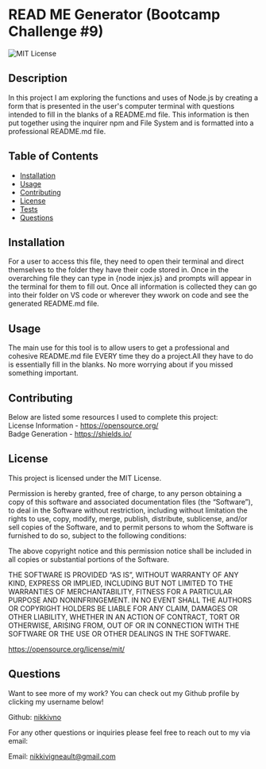 # READ ME Generator (Bootcamp Challenge #9)

![MIT License](https://img.shields.io/badge/License-MIT-yellow.svg)

## Description
In this project I am exploring the functions and uses of Node.js by creating a form that is presented in the user's computer terminal with questions intended to fill in the blanks of a README.md file. This information is then put together using the inquirer npm and File System and is formatted into a professional README.md file.

## Table of Contents
- [Installation](#installation)
- [Usage](#usage)
- [Contributing](#contributing)
- [License](#license)
- [Tests](#tests)
- [Questions](#questions)


## Installation <a id='installation'></a>
For a user to access this file, they need to open their terminal and direct themselves to the folder they have their code stored in. Once in the overarching file they can type in {node injex.js} and prompts will appear in the terminal for them to fill out. Once all information is collected they can go into their folder on VS code or wherever they wwork on code and see the generated README.md file. 

## Usage <a id='usage'></a>
The main use for this tool is to allow users to get a professional and cohesive README.md file EVERY time they do a project.All they have to do is essentially fill in the blanks. No more worrying about if you missed something important. 

## Contributing <a id='contributing'></a>
Below are listed some resources I used to complete this project:</br>
 License Information - https://opensource.org/<br>
 Badge Generation - https://shields.io/


## License <a id='license'></a>
This project is licensed under the MIT License.

Permission is hereby granted, free of charge, to any person obtaining a copy of this software and associated documentation files (the “Software”), to deal in the Software without restriction, including without limitation the rights to use, copy, modify, merge, publish, distribute, sublicense, and/or sell copies of the Software, and to permit persons to whom the Software is furnished to do so, subject to the following conditions: 

The above copyright notice and this permission notice shall be included in all copies or substantial portions of the Software. 

THE SOFTWARE IS PROVIDED “AS IS”, WITHOUT WARRANTY OF ANY KIND, EXPRESS OR IMPLIED, INCLUDING BUT NOT LIMITED TO THE WARRANTIES OF MERCHANTABILITY, FITNESS FOR A PARTICULAR PURPOSE AND NONINFRINGEMENT. IN NO EVENT SHALL THE AUTHORS OR COPYRIGHT HOLDERS BE LIABLE FOR ANY CLAIM, DAMAGES OR OTHER LIABILITY, WHETHER IN AN ACTION OF CONTRACT, TORT OR OTHERWISE, ARISING FROM, OUT OF OR IN CONNECTION WITH THE SOFTWARE OR THE USE OR OTHER DEALINGS IN THE SOFTWARE.

https://opensource.org/license/mit/

## Questions <a id='questions'></a>
Want to see more of my work? You can check out my Github profile by clicking my username below!

Github: [nikkivno](https://github.com/nikkivno) 

For any other questions or inquiries please feel free to reach out to my via email:

Email: nikkivigneault@gmail.com

